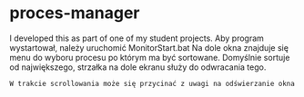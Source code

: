 # proces-manager
I developed this as part of one of my student projects.
    Aby program wystartował, należy uruchomić MonitorStart.bat
    Na dole okna znajduje się menu do wyboru procesu po którym ma być sortowane.
    Domyślnie sortuje od największego, strzałka na dole ekranu służy do odwracania tego.

    W trakcie scrollowania może się przycinać z uwagi na odświerzanie okna